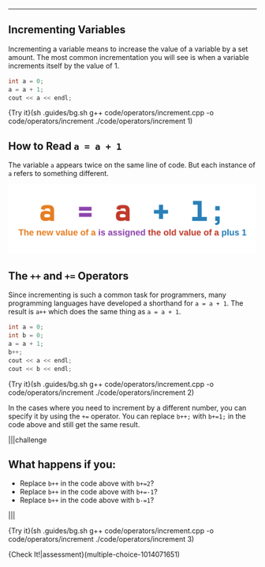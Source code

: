 ---

## Incrementing Variables
Incrementing a variable means to increase the value of a variable by a set amount. The most common incrementation you will see is when a variable increments itself by the value of 1.

```c++
int a = 0;
a = a + 1;
cout << a << endl;
```

{Try it}(sh .guides/bg.sh g++ code/operators/increment.cpp -o code/operators/increment ./code/operators/increment 1)

## How to Read `a = a + 1`
The variable `a` appears twice on the same line of code. But each instance of `a` refers to something different.

![.guides/img/increment](.guides/img/increment.png)

## The `++` and `+=` Operators
Since incrementing is such a common task for programmers, many programming languages have developed a shorthand for `a = a + 1`. The result is `a++` which does the same thing as `a = a + 1`.

```c++
int a = 0;
int b = 0;
a = a + 1;
b++;
cout << a << endl;
cout << b << endl;
```

{Try it}(sh .guides/bg.sh g++ code/operators/increment.cpp -o code/operators/increment ./code/operators/increment 2)

In the cases where you need to increment by a different number, you can specify it by using the `+=` operator. You can replace `b++;` with `b+=1;` in the code above and still get the same result.

|||challenge
## What happens if you:
* Replace `b++` in the code above with `b+=2`?
* Replace `b++` in the code above with `b+=-1`?
* Replace `b++` in the code above with `b-=1`?

|||

{Try it}(sh .guides/bg.sh g++ code/operators/increment.cpp -o code/operators/increment ./code/operators/increment 3)

{Check It!|assessment}(multiple-choice-1014071651)

